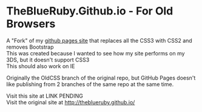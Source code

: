 # TheBlueRuby.Github.io - For Old Browsers

A "Fork" of my [github pages site](http://theblueruby.github.io/) that replaces all the CSS3 with CSS2 and removes Bootstrap  
This was created because I wanted to see how my site performs on my 3DS, but it doesn't support CSS3  
This should also work on IE

Originally the OldCSS branch of the original repo, but GitHub Pages doesn't like publishing from 2 branches of the same repo at the same time.

Visit this site at LINK PENDING  
Visit the original site at <http://theblueruby.github.io/>
